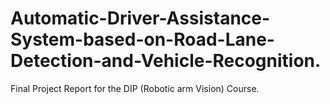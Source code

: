 # Automatic-Driver-Assistance-System-based-on-Road-Lane-Detection-and-Vehicle-Recognition.
Final Project Report for the DIP (Robotic arm Vision) Course.
